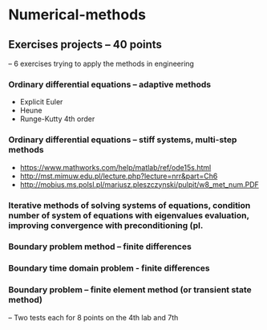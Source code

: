 # Numerical-methods
## Exercises projects – 40 points
– 6 exercises trying to apply the methods in engineering
### Ordinary differential equations – adaptive methods
- Explicit Euler
- Heune
- Runge-Kutty 4th order

### Ordinary differential equations – stiff systems, multi-step methods
- https://www.mathworks.com/help/matlab/ref/ode15s.html 
- http://mst.mimuw.edu.pl/lecture.php?lecture=nrr&part=Ch6
- http://mobius.ms.polsl.pl/mariusz.pleszczynski/pulpit/w8_met_num.PDF

### Iterative methods of solving systems of equations, condition number of system of equations with eigenvalues evaluation, improving convergence with preconditioning (pl.

### Boundary problem method – finite differences

### Boundary time domain problem - finite differences

### Boundary problem – finite element method (or transient state method)
– Two tests each for 8 points on the 4th lab and 7th
